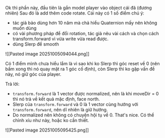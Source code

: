 Ok thì phần này, đầu tiên là gắn model player vào object cái đã (đương nhiên)
Sau đó là add thêm code rotate. Cái này có 1 số điểm chú ý:
+ tác giả bảo dùng hơn 10 năm mà chả hiểu Quaternion mấy nên không muốn dùng
+ có vài phương pháp để đổi rotation, tác giả nêu vài cách và chọn cách transform.forward vì vừa write vừa read được.
+ dùng Slerp để smooth

![[Pasted image 20251005094044.png]]

Có 1 điểm mình chưa hiểu lắm là vì sao khi ko Slerp thì góc reset về 0 (nên bấm xong thì nó quay mặt ra 1 góc cố định), còn Slerp thì ko gặp vấn đề này, nó giữ góc của player.

Trả lời:
+ `transform.forward` là 1 vector được normalized, nên là khi moveDir = 0 thì nó trả về kết quả mặc định, face north.
+ Slerp của `transform.forward` và 0 là 1 vector cùng hướng với `transform.forward`, nên dĩ nhiên là giữ hướng.
+ Do normalized nên không có chuyện hội tụ về 0.
That's nice. Có thể chỉnh xíu như này, hoặc ko cần thiết.

![[Pasted image 20251005095425.png]]